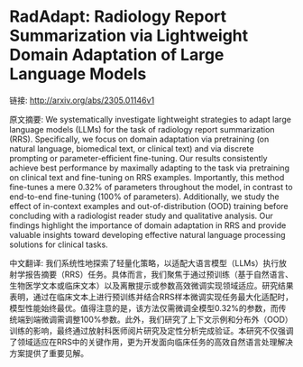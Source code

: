 # RadAdapt: Radiology Report Summarization via Lightweight Domain Adaptation of Large Language Models

链接: http://arxiv.org/abs/2305.01146v1

原文摘要:
We systematically investigate lightweight strategies to adapt large language
models (LLMs) for the task of radiology report summarization (RRS).
Specifically, we focus on domain adaptation via pretraining (on natural
language, biomedical text, or clinical text) and via discrete prompting or
parameter-efficient fine-tuning. Our results consistently achieve best
performance by maximally adapting to the task via pretraining on clinical text
and fine-tuning on RRS examples. Importantly, this method fine-tunes a mere
0.32% of parameters throughout the model, in contrast to end-to-end fine-tuning
(100% of parameters). Additionally, we study the effect of in-context examples
and out-of-distribution (OOD) training before concluding with a radiologist
reader study and qualitative analysis. Our findings highlight the importance of
domain adaptation in RRS and provide valuable insights toward developing
effective natural language processing solutions for clinical tasks.

中文翻译:
我们系统性地探索了轻量化策略，以适配大语言模型（LLMs）执行放射学报告摘要（RRS）任务。具体而言，我们聚焦于通过预训练（基于自然语言、生物医学文本或临床文本）以及离散提示或参数高效微调实现领域适应。研究结果表明，通过在临床文本上进行预训练并结合RRS样本微调实现任务最大化适配时，模型性能始终最优。值得注意的是，该方法仅需微调全模型0.32%的参数，而传统端到端微调需调整100%参数。此外，我们研究了上下文示例和分布外（OOD）训练的影响，最终通过放射科医师阅片研究及定性分析完成验证。本研究不仅强调了领域适应在RRS中的关键作用，更为开发面向临床任务的高效自然语言处理解决方案提供了重要见解。
